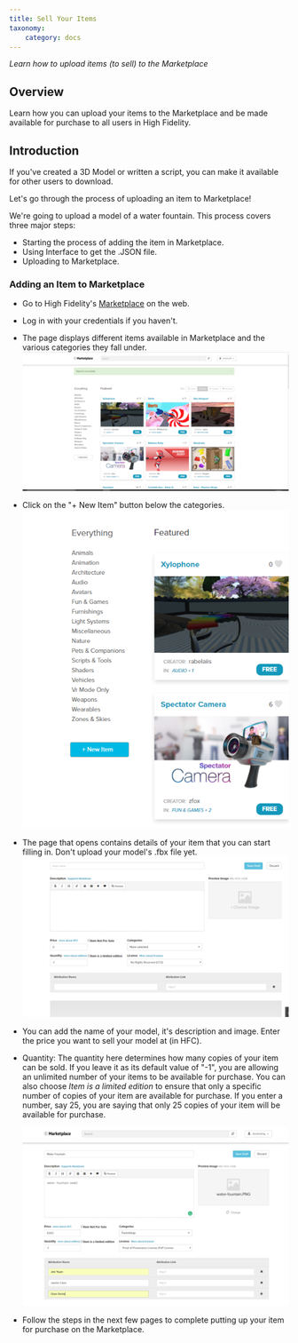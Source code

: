 ```yaml
---
title: Sell Your Items
taxonomy:
	category: docs
---
```


*Learn how to upload items (to sell) to the Marketplace*

## Overview

Learn how you can upload your items to the Marketplace and be made available for purchase to all users in High Fidelity. 



## Introduction

If you've created a 3D Model or written a script, you can make it available for other users to download. 

Let's go through the process of uploading an item to Marketplace!

We're going to upload a model of a water fountain. This process covers three major steps:

- Starting the process of adding the item in Marketplace. 
- Using Interface to get the .JSON file.
- Uploading to Marketplace. 



### Adding an Item to Marketplace

- Go to High Fidelity's [Marketplace](https://highfidelity.com/marketplace) on the web. 

- Log in with your credentials if you haven't. 

- The page displays different items available in Marketplace and the various categories they fall under. ![](scr1.PNG)

- Click on the "+ New Item" button below the categories. ![](scr2.PNG)

- The page that opens contains details of your item that you can start filling in. Don't upload your model's .fbx file yet. ![](scr3.PNG) 

- You can add the name of your model, it's description and image. Enter the price you want to sell your model at (in HFC).

- Quantity<a id="editions"></a>: The quantity here determines how many copies of your item can be sold. If you leave it as its default value of "-1", you are allowing an unlimited number of your items to be available for purchase. You can also choose *Item is a limited edition* to ensure that only a specific number of copies of your item are available for purchase. If you enter a number, say 25, you are saying that only 25 copies of your item will be available for purchase. 

  ![](scr18.PNG)




- Follow the steps in the next few pages to complete putting up your item for purchase on the Marketplace. 
